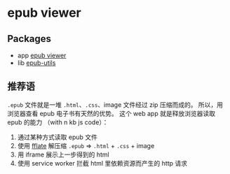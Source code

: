 # epub viewer

## Packages
+ app [epub viewer](./app)
+ lib [epub-utils](./lib/epub-utils/)

## 推荐语
`.epub` 文件就是一堆 `.html`、`.css`、image 文件经过 zip 压缩而成的。
所以，用浏览器查看 epub 电子书有天然的优势。
这个 web app 就是释放浏览器读取 epub 的能力 （with n kb js code）：
1. 通过某种方式读取 epub 文件
2. 使用 [fflate](https://github.com/101arrowz/fflate) 解压缩 `.epub` => `.html` + `.css` + image
3. 用 iframe 展示上一步得到的 html
4. 使用 service worker 拦截 html 里依赖资源而产生的 http 请求
